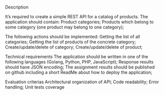 

Description

It’s required to create a simple REST API for a catalog of products. The application should contain:
Product categories;
Products which belong to some category (one product may belong to one category);

The following actions should be implemented:
Getting the list of all categories;
Getting the list of products of the concrete category;
Create/update/delete of category;
Create/update/delete of product;

Technical requirements
The application should be written in one of the following languages (Golang, Python, PHP, JavaScript);
Response results should have JSON encoding;
The assignment results should be published on github including a short ReadMe about how to deploy the application;

Evaluation criterias
Architectural organization of API;
Code readability;
Error handling;
Unit tests coverage
